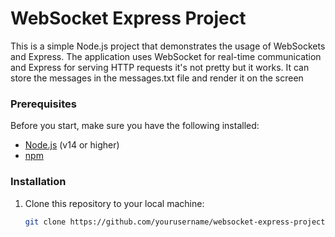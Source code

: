 # WebSocket Express Project

This is a simple Node.js project that demonstrates the usage of WebSockets and Express. The application uses WebSocket for real-time communication and Express for serving HTTP requests it's not pretty but it works. It can store the messages in the messages.txt file and render it on the screen

### Prerequisites

Before you start, make sure you have the following installed:

- [Node.js](https://nodejs.org/) (v14 or higher)
- [npm](https://www.npmjs.com/)

### Installation

1. Clone this repository to your local machine:

   ```bash
   git clone https://github.com/yourusername/websocket-express-project.git
